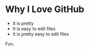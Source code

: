 # Why I Love GitHub

* It is pretty
* It is easy to edit files
* It is pretty easy to edit files


Fun.